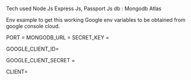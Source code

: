 Tech used
Node Js 
Express Js, 
Passport Js
db : Mongodb Atlas


Env example to get this working 
Google env variables to be obtained from google console cloud.


PORT =
MONGODB_URL = 
SECRET_KEY = 

GOOGLE_CLIENT_ID= 

GOOGLE_CLIENT_SECRET = 

CLIENT=



